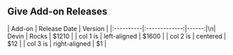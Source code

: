 ## Give Add-on Releases

| Add-on   |      Release Date |  Version |
|:----------|:-------------:|------:|\n| Devin |  Rocks | $1210 |
| col 1 is |  left-aligned | $1600 |
| col 2 is |    centered   |   $12 |
| col 3 is | right-aligned |    $1 |
